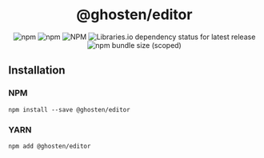 <div align="center">

# @ghosten/editor

![npm](https://img.shields.io/npm/dm/@ghosten/editor?logo=npm)
![npm](https://img.shields.io/npm/v/@ghosten/editor?logo=npm)
![NPM](https://img.shields.io/npm/l/@ghosten/editor)
![Libraries.io dependency status for latest release](https://img.shields.io/librariesio/release/npm/@ghosten/editor?logo=npm)
![npm bundle size (scoped)](https://img.shields.io/bundlephobia/minzip/@ghosten/editor)

</div>

## Installation

### NPM

```shell
npm install --save @ghosten/editor
```

### YARN

```shell
npm add @ghosten/editor
```
